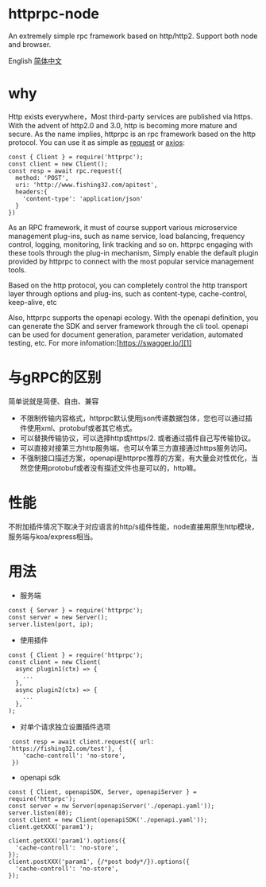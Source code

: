 # httprpc-node
An extremely simple  rpc framework based on http/http2. Support both node and browser.

English [简体中文](README_CN.md)

# why
Http exists everywhere，Most third-party services are published via https. With the advent of http2.0 and 3.0, http is becoming more mature and secure.
As the name implies, httprpc is an rpc framework based on the http protocol. You can use it as simple as [request](https://github.com/request/request) or [axios](https://github.com/axios/axios):
```
const { Client } = require('httprpc');
const client = new Client();
const resp = await rpc.request({
  method: 'POST',
  uri: 'http://www.fishing32.com/apitest',
  headers:{
    'content-type': 'application/json'
  }
})
```
As an RPC framework, it must of course support various microservice management plug-ins, such as name service, load balancing, frequency control, logging, monitoring, link tracking and so on. httprpc engaging with these tools through the plug-in mechanism, Simply enable the default plugin provided by httprpc to connect with the most popular service management tools.

Based on the http protocol, you can completely control the http transport layer through options and plug-ins, such as content-type, cache-control, keep-alive, etc

Also, httprpc supports the openapi ecology. With the openapi definition, you can generate the SDK and server framework through the cli tool. openapi can be used for document generation, parameter veridation, automated testing, etc. For more infomation:[https://swagger.io/][1]

# 与gRPC的区别
简单说就是简便、自由、兼容
- 不限制传输内容格式，httprpc默认使用json传递数据包体，您也可以通过插件使用xml、protobuf或者其它格式。
- 可以替换传输协议，可以选择http或https/2. 或者通过插件自己写传输协议。
- 可以直接对接第三方http服务端，也可以令第三方直接通过https服务访问。
- 不强制接口描述方案，openapi是httprpc推荐的方案，有大量会对性优化，当然您使用protobuf或者没有描述文件也是可以的，http嘛。

# 性能
  不附加插件情况下取决于对应语言的http/s组件性能，node直接用原生http模块，服务端与koa/express相当。

# 用法
- 服务端
```
const { Server } = require('httprpc');
const server = new Server();
server.listen(port, ip);

```
- 使用插件
```
const { Client } = require('httprpc');
const client = new Client(
  async plugin1(ctx) => {
    ...
  }, 
  async plugin2(ctx) => {
    ...
  },
);
```
- 对单个请求独立设置插件选项
```
 const resp = await client.request({ url: 'https://fishing32.com/test'}, {
    'cache-controll': 'no-store',
 })
```

- openapi sdk
```
const { Client, openapiSDK, Server, openapiServer } = require('httprpc');
const server = nw Server(openapiServer('./openapi.yaml'));
server.listen(80);
const client = new Client(openapiSDK('./openapi.yaml'));
client.getXXX('param1');

client.getXXX('param1').options({ 
  'cache-controll': 'no-store',
});
client.postXXX('param1', {/*post body*/}).options({ 
  'cache-controll': 'no-store',
});
```

